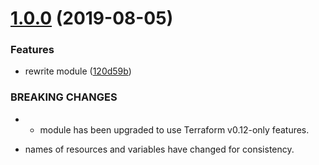 # [1.0.0](https://github.com/innovationnorway/terraform-azurerm-web-app/compare/v0.2.1...v1.0.0) (2019-08-05)


### Features

* rewrite module ([120d59b](https://github.com/innovationnorway/terraform-azurerm-web-app/commit/120d59b))


### BREAKING CHANGES

* - module has been upgraded to use Terraform v0.12-only features.
- names of resources and variables have changed for consistency.
